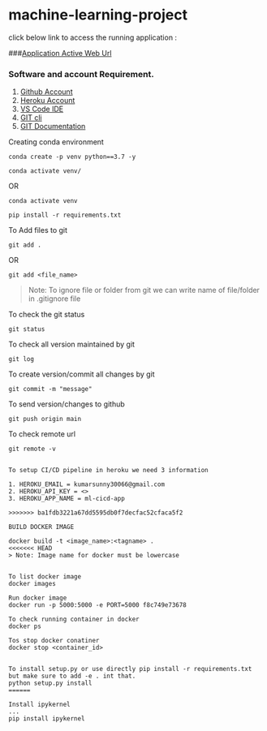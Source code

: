 # machine-learning-project
click below link to access the running application :

###[Application Active Web Url](https://ml-cicd-app.herokuapp.com/)

### Software and account Requirement.

1. [Github Account](https://github.com)
2. [Heroku Account](https://dashboard.heroku.com/login)
3. [VS Code IDE](https://code.visualstudio.com/download)
4. [GIT cli](https://git-scm.com/downloads)
5. [GIT Documentation](https://git-scm.com/docs/gittutorial)


Creating conda environment
```
conda create -p venv python==3.7 -y
```
```
conda activate venv/
```
OR 
```
conda activate venv
```

```
pip install -r requirements.txt
```

To Add files to git
```
git add .
```

OR
```
git add <file_name>
```

> Note: To ignore file or folder from git we can write name of file/folder in .gitignore file

To check the git status 
```
git status
```
To check all version maintained by git
```
git log
```

To create version/commit all changes by git
```
git commit -m "message"
```

To send version/changes to github
```
git push origin main
```

To check remote url 
```
git remote -v
```

```

To setup CI/CD pipeline in heroku we need 3 information

1. HEROKU_EMAIL = kumarsunny30066@gmail.com
2. HEROKU_API_KEY = <>
3. HEROKU_APP_NAME = ml-cicd-app

>>>>>>> ba1fdb3221a67dd5595db0f7decfac52cfaca5f2

BUILD DOCKER IMAGE

docker build -t <image_name>:<tagname> .
<<<<<<< HEAD
> Note: Image name for docker must be lowercase


To list docker image
docker images

Run docker image
docker run -p 5000:5000 -e PORT=5000 f8c749e73678

To check running container in docker
docker ps

Tos stop docker conatiner
docker stop <container_id>


To install setup.py or use directly pip install -r requirements.txt but make sure to add -e . int that.
python setup.py install
======

Install ipykernel
...
pip install ipykernel